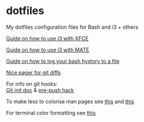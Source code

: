 # dotfiles
My dotfiles configuration files for Bash and i3 + others

[Guide on how to use i3 with XFCE](http://feeblenerd.blogspot.it/2015/11/pretty-i3-with-xfce.html)

[Guide on how to use i3 with MATE](https://www.mattgreer.org/articles/mate-and-i3/)

[Guide on how to log your bash hystory to a file](https://spin.atomicobject.com/2016/05/28/log-bash-history/)

[Nice pager for git diffs](https://github.com/so-fancy/diff-so-fancy)

For info on git hooks:  
[Git init doc](https://git-scm.com/docs/git-init#_template_directory) & [pre-push hack](https://blog.ghost.org/prevent-master-push/)

To make less to colorise man pages see [this](https://unix.stackexchange.com/questions/119/colors-in-man-pages?utm_medium=organic&utm_source=google_rich_qa&utm_campaign=google_rich_qa) and [this](https://www.2daygeek.com/linux-color-man-pages-configuration-less-most-command/#)

For terminal color formatting see [this](https://misc.flogisoft.com/bash/tip_colors_and_formatting)
